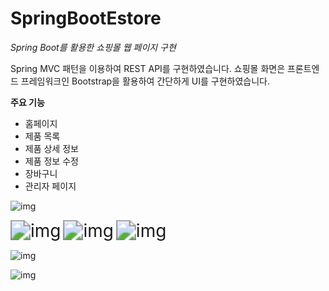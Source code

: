 # SpringBootEstore

_Spring Boot를 활용한 쇼핑몰 웹 페이지 구현_



Spring MVC 패턴을 이용하여 REST API를 구현하였습니다. 
쇼핑몰 화면은 프론트엔드 프레임워크인 Bootstrap을 활용하여 간단하게 UI를 구현하였습니다.



**주요 기능**

- 홈페이지
- 제품 목록
- 제품 상세 정보
- 제품 정보 수정
- 장바구니
- 관리자 페이지





![img](https://lh4.googleusercontent.com/5inarzjJxpdJbY9R48KMZiFptFgLOqOOLc0qoLMuhd4mXkbRMh_u7tK0WOoFTiq2sqW0mojjhyWFAzxJD64OF6fDmKJIhD7b5GFStQqYdUeOeFO4-HEtHqutk_lS-ofjGWX4oQry)



<img src="https://lh5.googleusercontent.com/TyKCGOjH1Fa1FJEWvvO-Vk6S5E-31o-PD0Tgi0dz-qk7VtNBoozNf2OE0IFSUNF8M5nXAIsJmlbvWRkzJYCLFVzGYFfC3Hkak7Pv88BoyGiAqf2o6C4wuAQ27fpD0t91o7LzWLpJ" alt="img" style="zoom:200%;" />



<img src="https://lh5.googleusercontent.com/aTtK2iOUR6SncL0c3kUlmXdvkBxSKSFyyerefUG62T3x77MCsMJ0ObTcZutCewC7o8tqDd3ElR0oE5N8c8gSTV7ylZqQY04usjaQktCHum3bsIbh_k6TSGLlSC3U9CxMiisu9x9s" alt="img" style="zoom:200%;" />



<img src="https://lh4.googleusercontent.com/36sOLgQ41DKHRp7m-_NP_lXeJ9jLPHqVTvNxYyksBj0cUQy4A2042DNto_0-vftcBKETjlJFE5Yzla3efggfALi-s-FNEH_rqaDH3V-UA9gycE3VmJVAa3E_PUSOGCw4F2KiCtaj" alt="img" style="zoom:200%;" />



![img](https://lh3.googleusercontent.com/iyP2N0D2N6mSLWBz48uN_kFsCFGgPxTDzTtr7sJXq0zVveuXfS7_WXcKVz_rt5Mrf4z5fAqpJmf7qSEuHv7jsndZs8azK7fTOOApaFO07wpV-0alGOiyie6r3mOtriXchJDxSg60)





![img](https://lh4.googleusercontent.com/wYwLF5hRtYaUSzIFQ7xfjOpC9T18d2QAbHIyQObD8sTphttZGIbNdupCTdumfa4T4wi9QMPks2Ut58lA9MKTMqSvCWLNjeubRye7-Umk225bvmuiLF5Fz6SdbZ8llNFhYMvoQ_NV)



